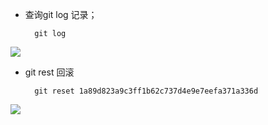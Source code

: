 * 查询git log 记录；

        git log

![](https://user-gold-cdn.xitu.io/2019/10/18/16dddd4db313947f?w=1107&h=382&f=png&s=41640)

* git rest 回滚

        git reset 1a89d823a9c3ff1b62c737d4e9e7eefa371a336d

![](https://user-gold-cdn.xitu.io/2019/10/18/16ddddc3e2916be1?w=1117&h=414&f=png&s=46951)